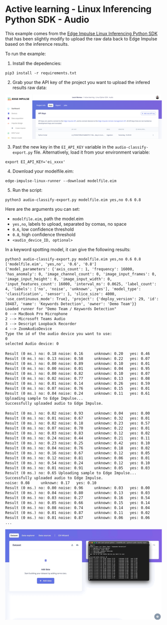 # Active learning - Linux Inferencing Python SDK - Audio

This example comes from the [Edge Impulse Linux Inferencing Python SDK](https://github.com/edgeimpulse/linux-sdk-python/) that has been slightly modify to upload the raw data back to Edge Impulse based on the inference results.

To run the example:

1. Install the depedencies:

```
pip3 install -r requirements.txt
```

2. Grab your the API key of the project you want to upload the infered results raw data:

![EI API KEY](/assets/grab-api-key.png)

3. Past the new key in the `EI_API_KEY` variable in the `audio-classify-export.py` file. Alternatively, load it from your environment variable:

```
export EI_API_KEY='ei_xxxx'
```

4. Download your modelfile.eim:

```
edge-impulse-linux-runner --download modelfile.eim
```

5. Run the script:

```
python3 audio-classify-export.py modelfile.eim yes,no 0.6 0.8
```

Here are the arguments you can set:

* `modelfile.eim`, path the model.eim
* `yes,no`, labels to upload, separated by comas, no space
* `0.6`, low confidence threshold
* `0.8`, high confidence threshold
* `<audio_device_ID, optional>`

In a keyword spotting model, it can give the following results:

```
python3 audio-classify-export.py modelfile.eim yes,no 0.6 0.8
['modelfile.eim', 'yes,no', '0.6', '0.8']
{'model_parameters': {'axis_count': 1, 'frequency': 16000, 'has_anomaly': 0, 'image_channel_count': 0, 'image_input_frames': 0, 'image_input_height': 0, 'image_input_width': 0, 'input_features_count': 16000, 'interval_ms': 0.0625, 'label_count': 4, 'labels': ['no', 'noise', 'unknown', 'yes'], 'model_type': 'classification', 'sensor': 1, 'slice_size': 4000, 'use_continuous_mode': True}, 'project': {'deploy_version': 29, 'id': 10487, 'name': 'Keywords Detection', 'owner': 'Demo Team'}}
Loaded runner for "Demo Team / Keywords Detection"
0 --> MacBook Pro Microphone
2 --> Microsoft Teams Audio
3 --> Descript Loopback Recorder
4 --> ZoomAudioDevice
Type the id of the audio device you want to use: 
0
selected Audio device: 0

Result (0 ms.) no: 0.18 noise: 0.16     unknown: 0.20   yes: 0.46
Result (0 ms.) no: 0.13 noise: 0.58     unknown: 0.22   yes: 0.07
Result (0 ms.) no: 0.00 noise: 0.89     unknown: 0.10   yes: 0.01
Result (0 ms.) no: 0.00 noise: 0.01     unknown: 0.04   yes: 0.95
Result (0 ms.) no: 0.00 noise: 0.82     unknown: 0.10   yes: 0.07
Result (0 ms.) no: 0.02 noise: 0.77     unknown: 0.13   yes: 0.08
Result (0 ms.) no: 0.01 noise: 0.14     unknown: 0.26   yes: 0.59
Result (0 ms.) no: 0.07 noise: 0.76     unknown: 0.15   yes: 0.01
Result (0 ms.) no: 0.04 noise: 0.24     unknown: 0.11   yes: 0.61       Uploading sample to Edge Impulse...
Successfully uploaded audio to Edge Impulse.

Result (0 ms.) no: 0.02 noise: 0.93     unknown: 0.04   yes: 0.00
Result (0 ms.) no: 0.01 noise: 0.67     unknown: 0.32   yes: 0.01
Result (0 ms.) no: 0.02 noise: 0.18     unknown: 0.23   yes: 0.57
Result (0 ms.) no: 0.07 noise: 0.70     unknown: 0.22   yes: 0.01
Result (0 ms.) no: 0.03 noise: 0.83     unknown: 0.12   yes: 0.02
Result (0 ms.) no: 0.24 noise: 0.44     unknown: 0.21   yes: 0.11
Result (0 ms.) no: 0.23 noise: 0.25     unknown: 0.42   yes: 0.10
Result (0 ms.) no: 0.04 noise: 0.76     unknown: 0.18   yes: 0.02
Result (0 ms.) no: 0.16 noise: 0.67     unknown: 0.12   yes: 0.05
Result (0 ms.) no: 0.12 noise: 0.81     unknown: 0.06   yes: 0.01
Result (0 ms.) no: 0.54 noise: 0.24     unknown: 0.12   yes: 0.10
Result (0 ms.) no: 0.01 noise: 0.91     unknown: 0.05   yes: 0.03
Result (0 ms.) no: 0.65 Uploading sample to Edge Impulse...
Successfully uploaded audio to Edge Impulse.
noise: 0.08     unknown: 0.17   yes: 0.10
Result (0 ms.) no: 0.00 noise: 0.96     unknown: 0.03   yes: 0.00
Result (0 ms.) no: 0.04 noise: 0.80     unknown: 0.13   yes: 0.03
Result (0 ms.) no: 0.03 noise: 0.27     unknown: 0.16   yes: 0.54
Result (0 ms.) no: 0.05 noise: 0.66     unknown: 0.15   yes: 0.14
Result (0 ms.) no: 0.08 noise: 0.74     unknown: 0.14   yes: 0.04
Result (0 ms.) no: 0.01 noise: 0.87     unknown: 0.11   yes: 0.02
Result (0 ms.) no: 0.01 noise: 0.87     unknown: 0.06   yes: 0.06
...
```

![results](/assets/results.gif)

